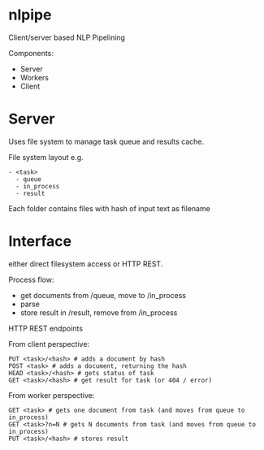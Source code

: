 # nlpipe
Client/server based NLP Pipelining

Components:

- Server
- Workers
- Client

Server
===

Uses file system to manage task queue and results cache. 

File system layout e.g.
```
- <task>
  - queue
  - in_process
  - result
```

Each folder contains files with hash of input text as filename

Interface
====
either direct filesystem access or HTTP REST.

Process flow:
- get documents from <task>/queue, move to <task>/in_process
- parse
- store result in <task>/result, remove from <task>/in_process

HTTP REST endpoints

From client perspective:

```
PUT <task>/<hash> # adds a document by hash
POST <task> # adds a document, returning the hash
HEAD <task>/<hash> # gets status of task
GET <task>/<hash> # get result for task (or 404 / error)
```

From worker perspective:

```
GET <task> # gets one document from task (and moves from queue to in_process)
GET <task>?n=N # gets N documents from task (and moves from queue to in_process)
PUT <task>/<hash> # stores result 
```


